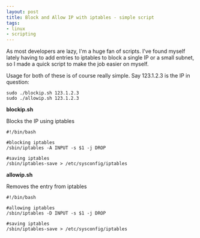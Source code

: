 ```yaml
---
layout: post
title: Block and Allow IP with iptables - simple script
tags:
- linux
- scripting
---
```

As most developers are lazy, I'm a huge fan of scripts.  I've found myself lately having to add entries to iptables to block a single IP or a small subnet, so I made a quick script to make the job easier on myself.

Usage for both of these is of course really simple.  Say 123.1.2.3 is the IP in question:
    
    sudo ./blockip.sh 123.1.2.3
    sudo ./allowip.sh 123.1.2.3

**blockip.sh**

Blocks the IP using iptables
    
    #!/bin/bash
    
    #blocking iptables
    /sbin/iptables -A INPUT -s $1 -j DROP
    
    #saving iptables
    /sbin/iptables-save > /etc/sysconfig/iptables

**allowip.sh**

Removes the entry from iptables
    
    #!/bin/bash
    
    #allowing iptables
    /sbin/iptables -D INPUT -s $1 -j DROP
    
    #saving iptables
    /sbin/iptables-save > /etc/sysconfig/iptables
    